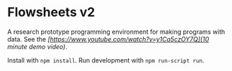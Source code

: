 #
# Flowsheets v2

A research prototype programming environment for making programs with data. See the *[https://www.youtube.com/watch?v=y1Ca5czOY7Q](10 minute demo video)*.

Install with `npm install`. Run development with `npm run-script run`.
